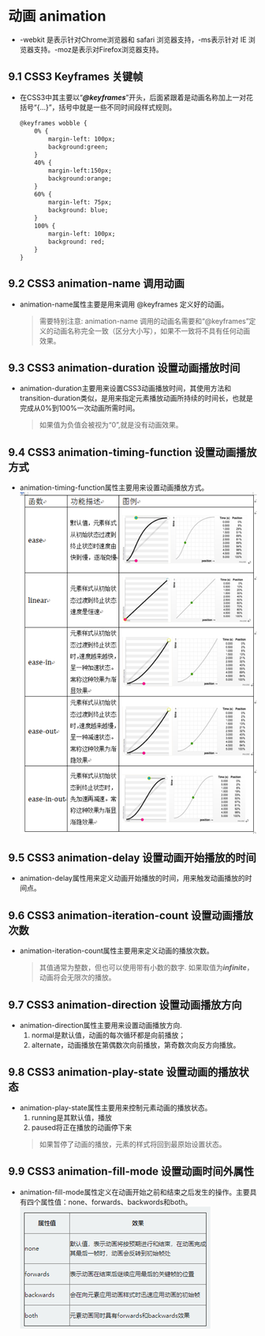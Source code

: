 # 动画 animation


- -webkit 是表示针对Chrome浏览器和 safari 浏览器支持，-ms表示针对 IE 浏览器支持。-moz是表示对Firefox浏览器支持。


## 9.1 CSS3 Keyframes 关键帧

- 在CSS3中其主要以“***@keyframes***”开头，后面紧跟着是动画名称加上一对花括号“{…}”，括号中就是一些不同时间段样式规则。
    ```
    @keyframes wobble {
        0% {
            margin-left: 100px;
            background:green;
        }
        40% {
            margin-left:150px;
            background:orange;
        }
        60% {
            margin-left: 75px;
            background: blue;
        }
        100% {
            margin-left: 100px;
            background: red;
        }
    }
    ```

## 9.2 CSS3 animation-name 调用动画

- animation-name属性主要是用来调用 @keyframes 定义好的动画。
    > 需要特别注意: animation-name 调用的动画名需要和“@keyframes”定义的动画名称完全一致（区分大小写），如果不一致将不具有任何动画效果。


## 9.3 CSS3 animation-duration 设置动画播放时间

- animation-duration主要用来设置CSS3动画播放时间，其使用方法和transition-duration类似，是用来指定元素播放动画所持续的时间长，也就是完成从0%到100%一次动画所需时间。
    > 如果值为负值会被视为“0”,就是没有动画效果。



## 9.4 CSS3 animation-timing-function 设置动画播放方式

- animation-timing-function属性主要用来设置动画播放方式。
    ![alt 图标](transition-timing-function.jpg)




## 9.5 CSS3 animation-delay 设置动画开始播放的时间

- animation-delay属性用来定义动画开始播放的时间，用来触发动画播放的时间点。

## 9.6 CSS3 animation-iteration-count 设置动画播放次数

- animation-iteration-count属性主要用来定义动画的播放次数。
    > 其值通常为整数，但也可以使用带有小数的数字.
    > 如果取值为***infinite***，动画将会无限次的播放。


## 9.7 CSS3 animation-direction 设置动画播放方向

- animation-direction属性主要用来设置动画播放方向.
    1. normal是默认值，动画的每次循环都是向前播放；
    2. alternate，动画播放在第偶数次向前播放，第奇数次向反方向播放。



## 9.8 CSS3 animation-play-state 设置动画的播放状态

- animation-play-state属性主要用来控制元素动画的播放状态。
    1. running是其默认值，播放
    2. paused将正在播放的动画停下来
    > 如果暂停了动画的播放，元素的样式将回到最原始设置状态。



## 9.9 CSS3 animation-fill-mode 设置动画时间外属性

- animation-fill-mode属性定义在动画开始之前和结束之后发生的操作。主要具有四个属性值：none、forwards、backwords和both。
    ![alt 图标](animation-fill-mode.png)

